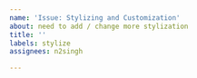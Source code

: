 ```yaml
---
name: 'Issue: Stylizing and Customization'
about: need to add / change more stylization
title: ''
labels: stylize
assignees: n2singh

---
```



